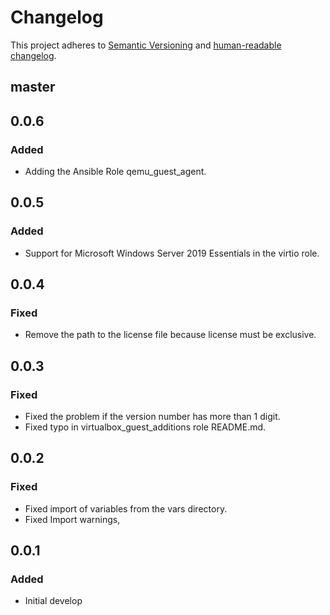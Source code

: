 # Changelog

This project adheres to [Semantic Versioning](https://semver.org/spec/v2.0.0.html)
and [human-readable changelog](https://keepachangelog.com/en/1.0.0/).

## master

## 0.0.6

### Added

- Adding the Ansible Role qemu_guest_agent.

## 0.0.5

### Added

- Support for Microsoft Windows Server 2019 Essentials in the virtio role.

## 0.0.4

### Fixed

- Remove the path to the license file because license must be exclusive.

## 0.0.3

### Fixed

- Fixed the problem if the version number has more than 1 digit.
- Fixed typo in virtualbox_guest_additions role README.md.

## 0.0.2

### Fixed

- Fixed import of variables from the vars directory.
- Fixed Import warnings,

## 0.0.1

### Added

- Initial develop

